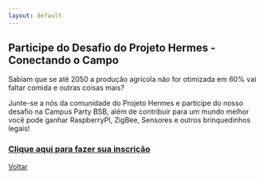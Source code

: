 ```yaml
---
layout: default
---
```


## Participe do Desafio do Projeto Hermes - Conectando o Campo

Sabiam que se até 2050 a produção agrícola não for otimizada em 60% vai faltar comida e outras coisas mais?

Junte-se a nós da comunidade do Projeto Hermes e participe do nosso desafio na Campus Party BSB, além de contribuir para um mundo melhor você pode ganhar RaspberryPI, ZigBee, Sensores e outros brinquedinhos legais!

### [Clique aqui para fazer sua inscrição](https://docs.google.com/forms/d/e/1FAIpQLScLqdOCYlcybEbnsw9_lblFTEvJuFqYqA8Q532OYREto8qqxQ/viewform)

[Voltar](./)
